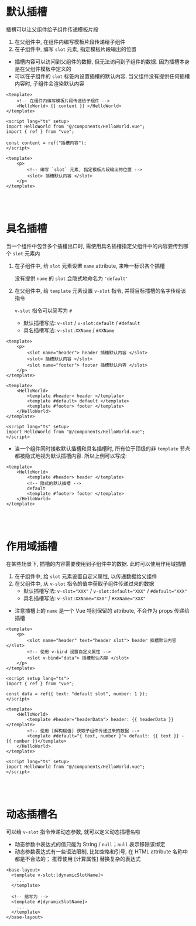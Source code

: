 # 默认插槽

插槽可以让父组件给子组件传递模板片段

1. 在父组件中, 在组件内编写模板片段传递给子组件
2. 在子组件中, 编写 `slot` 元素, 指定模板片段输出的位置

-   插槽内容可以访问到父组件的数据, 但无法访问到子组件的数据. 因为插槽本身是在父组件模板中定义的
-   可以在子组件的 `slot` 标签内设置插槽的默认内容. 当父组件没有提供任何插槽内容时, 子组件会渲染默认内容

```vue
<template>
    <!-- 在组件内编写模板片段传递给子组件 -->
    <HelloWorld> {{ content }} </HelloWorld>
</template>

<script lang="ts" setup>
import HelloWorld from "@/components/HelloWorld.vue";
import { ref } from "vue";

const content = ref("插槽内容");
</script>
```

```vue
<template>
    <p>
        <!-- 编写 `slot` 元素, 指定模板片段输出的位置 -->
        <slot> 插槽默认内容 </slot>
    </p>
</template>
```

<br><br>

# 具名插槽

当一个组件中包含多个插槽出口时, 需使用具名插槽指定父组件中的内容要传到哪个 `slot` 元素内

1. 在子组件中, 给 `slot` 元素设置 `name` attribute, 来唯一标识各个插槽

    没有提供 `name` 的 `slot` 会隐式地命名为 `'default'`

2. 在父组件中, 给 `template` 元素设置 `v-slot` 指令, 并将目标插槽的名字传给该指令

    `v-slot` 指令可以简写为 `#`

    - 默认插槽写法: `v-slot` / `v-slot:default` / `#default`
    - 具名插槽写法: `v-slot:XXName` / `#XXName`

```vue
<template>
    <p>
        <slot name="header"> header 插槽默认内容 </slot>
        <slot> 插槽默认内容 </slot>
        <slot name="footer"> footer 插槽默认内容 </slot>
    </p>
</template>
```

```vue
<template>
    <HelloWorld>
        <template #header> header </template>
        <template #default> default </template>
        <template #footer> footer </template>
    </HelloWorld>
</template>

<script lang="ts" setup>
import HelloWorld from "@/components/HelloWorld.vue";
</script>
```

-   当一个组件同时接收默认插槽和具名插槽时, 所有位于顶级的非 `template` 节点都被隐式地视为默认插槽内容.
    所以上例可以写成:

```vue
<template>
    <HelloWorld>
        <template #header> header </template>
        <!-- 隐式的默认插槽 -->
        default
        <template #footer> footer </template>
    </HelloWorld>
</template>
```

<br><br>

# 作用域插槽

在某些场景下, 插槽的内容需要使用到子组件中的数据. 此时可以使用作用域插槽

1. 在子组件中, 给 `slot` 元素设置自定义属性, 以传递数据给父组件
2. 在父组件中, 从 `v-slot` 指令的值中获取子组件传递过来的数据
    - 默认插槽写法: `v-slot="XXX"` / `v-slot:default="XXX"` / `#default="XXX"`
    - 具名插槽写法: `v-slot:XXName="XXX"` / `#XXName="XXX"`

-   注意插槽上的 `name` 是一个 Vue 特别保留的 attribute, 不会作为 props 传递给插槽

```vue
<template>
    <p>
        <slot name="header" text="header slot"> header 插槽默认内容 </slot>
        <!-- 使用 v-bind 设置自定义属性 -->
        <slot v-bind="data"> 插槽默认内容 </slot>
    </p>
</template>

<script setup lang="ts">
import { ref } from "vue";

const data = ref({ text: "default slot", number: 1 });
</script>
```

```vue
<template>
    <HelloWorld>
        <template #header="headerData"> header: {{ headerData }} </template>
        <!-- 使用 [解构赋值] 获取子组件传递过来的数据 -->
        <template #default="{ text, number }"> default: {{ text }} - {{ number }}</template>
    </HelloWorld>
</template>

<script lang="ts" setup>
import HelloWorld from "@/components/HelloWorld.vue";
</script>
```

<br><br>

# 动态插槽名

可以给 `v-slot` 指令传递动态参数, 就可以定义动态插槽名啦

-   动态参数中表达式的值只能为 String / `null`；`null` 表示移除该绑定
-   动态参数表达式有一些语法限制, 比如空格和引号, 在 HTML attribute 名称中都是不合法的；
    推荐使用 [计算属性] 替换复杂的表达式

```vue
<base-layout>
  <template v-slot:[dynamicSlotName]>
    ...
  </template>

  <!-- 缩写为 -->
  <template #[dynamicSlotName]>
    ...
  </template>
</base-layout>
```

<br><br>
